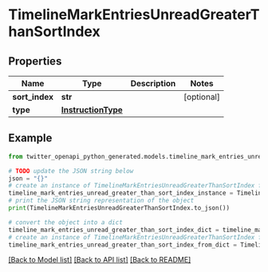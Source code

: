 # TimelineMarkEntriesUnreadGreaterThanSortIndex


## Properties

Name | Type | Description | Notes
------------ | ------------- | ------------- | -------------
**sort_index** | **str** |  | [optional] 
**type** | [**InstructionType**](InstructionType.md) |  | 

## Example

```python
from twitter_openapi_python_generated.models.timeline_mark_entries_unread_greater_than_sort_index import TimelineMarkEntriesUnreadGreaterThanSortIndex

# TODO update the JSON string below
json = "{}"
# create an instance of TimelineMarkEntriesUnreadGreaterThanSortIndex from a JSON string
timeline_mark_entries_unread_greater_than_sort_index_instance = TimelineMarkEntriesUnreadGreaterThanSortIndex.from_json(json)
# print the JSON string representation of the object
print(TimelineMarkEntriesUnreadGreaterThanSortIndex.to_json())

# convert the object into a dict
timeline_mark_entries_unread_greater_than_sort_index_dict = timeline_mark_entries_unread_greater_than_sort_index_instance.to_dict()
# create an instance of TimelineMarkEntriesUnreadGreaterThanSortIndex from a dict
timeline_mark_entries_unread_greater_than_sort_index_from_dict = TimelineMarkEntriesUnreadGreaterThanSortIndex.from_dict(timeline_mark_entries_unread_greater_than_sort_index_dict)
```
[[Back to Model list]](../README.md#documentation-for-models) [[Back to API list]](../README.md#documentation-for-api-endpoints) [[Back to README]](../README.md)


